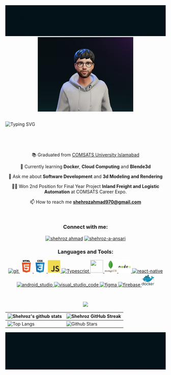 
<!-- GIT HEADER -->
<img src="https://github.com/AnderMendoza/AnderMendoza/blob/main/assets/banner-header.gif">

<div align="center" >
<img align="center" width="300"  src="https://github.com/Shehroz-Ahmad12/Shehroz-Ahmad12/blob/main/assets/me.png">
  <br>
<br>

</div>

<!-- TYPING DATA -->
![Typing SVG](https://readme-typing-svg.herokuapp.com/?color=FE428E&size=35&center=true&vCenter=true&width=1000&lines=Greeting+Fellow+Developer+👋;I'm+Shehroz+Ahmad;I'm+from+Pakistan;I'm+23+years+old;Welcome!)

  <br>
  <br>

<div align="center" style="margin-top: 30px;" >
  
  📚 Graduated from [COMSATS University Islamabad](https://www.comsats.edu.pk/)
  
  🌱 Currently learning **Docker**, **Cloud Computing** and **Blende3d**

💬 Ask me about **Software Development** and **3d Modeling and Rendering**

👩‍💻 Won 2nd Position for Final Year Project **Inland Freight and Logistic Automation** at COMSATS Career Expo.

📫 How to reach me **shehrozahmad970@gmail.com**

</div>
<br>

<h3 align="center">Connect with me:</h3>
<p align="center">
<a href="https://www.linkedin.com/in/shehroz-ahmad-b67335192/" target="blank"><img align="center" src="https://raw.githubusercontent.com/rahuldkjain/github-profile-readme-generator/master/src/images/icons/Social/linked-in-alt.svg" alt="shehroz ahmad" height="30" width="40" /></a>
<a href="https://instagram.com/shehroz-a-ansari" target="blank"><img align="center" src="https://raw.githubusercontent.com/rahuldkjain/github-profile-readme-generator/master/src/images/icons/Social/instagram.svg" alt="shehroz-a-ansari" height="30" width="40" /></a>
</p>

<!-- Languages -->
<h3 align="center">Languages and Tools:</h3>

<p align="center">
  <a href="https://git-scm.com/" target="_blank" rel="noreferrer"> <img src="https://www.vectorlogo.zone/logos/git-scm/git-scm-icon.svg" alt="git" width="40" height="40"/> </a>  <a href="https://www.w3.org/html/" target="_blank" rel="noreferrer"> <img src="https://raw.githubusercontent.com/devicons/devicon/master/icons/html5/html5-original-wordmark.svg" alt="html5" width="40" height="40"/> </a>  <a href="https://www.w3schools.com/css/" target="_blank" rel="noreferrer"> <img src="https://raw.githubusercontent.com/devicons/devicon/master/icons/css3/css3-original-wordmark.svg" alt="css3" width="40" height="40"/> </a>   <a href="https://developer.mozilla.org/en-US/docs/Web/JavaScript" target="_blank" rel="noreferrer"> <img src="https://raw.githubusercontent.com/devicons/devicon/master/icons/javascript/javascript-original.svg" alt="javascript" width="40" height="40"/> </a>
  <a href= "https://www.typescriptlang.org/"> <img width ='40px' height="40" alt='Typescript' src ='https://cdn.worldvectorlogo.com/logos/typescript-2.svg'> </a>
  <a href= https://github.com/Aditya664?tab=repositories&q=&type=&language=reactjs&sort= > <img width ='40px' height="40" src ='https://raw.githubusercontent.com/rahulbanerjee26/githubAboutMeGenerator/main/icons/reactjs.svg'> </a>
  <a href="https://www.mongodb.com/" target="_blank" rel="noreferrer"> <img src="https://raw.githubusercontent.com/devicons/devicon/master/icons/mongodb/mongodb-original-wordmark.svg" alt="mongodb" width="40" height="40"/> </a> 
  <a href="https://nodejs.org" target="_blank" rel="noreferrer"> <img src="https://raw.githubusercontent.com/devicons/devicon/master/icons/nodejs/nodejs-original-wordmark.svg" alt="nodejs" width="40" height="40"/> </a> <a href="https://reactnative.dev" target="_blank" rel="noreferrer"> <img src="https://cdn.worldvectorlogo.com/logos/react-native-1.svg" alt="react-native" width="40" height="40"/> </a>   <a href="https://developer.android.com/studio" target="_blank" rel="noreferrer"> <img src="https://1.bp.blogspot.com/-LgTa-xDiknI/X4EflN56boI/AAAAAAAAPuk/24YyKnqiGkwRS9-_9suPKkfsAwO4wHYEgCLcBGAsYHQ/s0/image9.png" alt="android_studio" width="40" height="40"/> </a>  <a href="https://code.visualstudio.com/" target="_blank" rel="noreferrer"> <img src="https://upload.wikimedia.org/wikipedia/commons/thumb/9/9a/Visual_Studio_Code_1.35_icon.svg/2048px-Visual_Studio_Code_1.35_icon.svg.png" alt="visual_studio_code" width="40" height="40"/> </a>  <a href="https://www.figma.com/" target="_blank" rel="noreferrer"> <img src="https://www.vectorlogo.zone/logos/figma/figma-icon.svg" alt="figma" width="40" height="40"/> </a>  <a href="https://firebase.google.com/" target="_blank" rel="noreferrer"> <img src="https://www.vectorlogo.zone/logos/firebase/firebase-icon.svg" alt="firebase" width="40" height="40"/> </a>  <a href="https://www.docker.com/" target="_blank" rel="noreferrer"> <img src="https://raw.githubusercontent.com/devicons/devicon/master/icons/docker/docker-original-wordmark.svg" alt="docker" width="40" height="40"/> </a> 
</p>
<br>



<p align="center">
 <img  src="https://github-readme-streak-stats.herokuapp.com?user=Shehroz-Ahmad12&theme=radical&hide_border=true"
</p>

  
  | ![Shehroz's github stats](https://github-readme-stats.vercel.app/api?username=Shehroz-Ahmad12&show_icons=true&theme=radical)             | ![Shehroz GitHub Streak](https://github-readme-streak-stats.herokuapp.com/?user=Shehroz-Ahmad12&theme=radical)                                                                                                           |
| --------------------------------------------------------------------------------------------------------------------------------- | ----------------------------------------------------------------------------------------------------------------------------------------------------------------------------------------------------------------- |
| ![Top Langs](https://github-readme-stats.vercel.app/api/top-langs/?username=Shehroz-Ahmad12&langs_count=8&theme=radical&layout=compact) | ![Github Stars](https://github-readme-stats.vercel.app/api?username=Shehroz-Ahmad12&show_icons=true&locale=en&count_private=true&hide_rank=true&custom_title=My%20GitHub%20Stats&disable_animations=true&theme=radical) |


<img src="https://github.com/AnderMendoza/AnderMendoza/raw/main/assets/banner-footer.gif">
